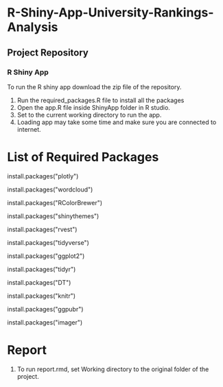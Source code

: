 # R-Shiny-App-University-Rankings-Analysis

## Project Repository

### R Shiny App
To run the R shiny app download the zip file of the repository.
1. Run the required_packages.R file to install all the packages
2. Open the app.R file inside ShinyApp folder in R studio.
3. Set to the current working directory to run the app.
4. Loading app may take some time and make sure you are connected to internet.

# List of Required Packages
install.packages("plotly")

install.packages("wordcloud")

install.packages("RColorBrewer")

install.packages("shinythemes")

install.packages("rvest")

install.packages("tidyverse")

install.packages("ggplot2")

install.packages("tidyr")

install.packages("DT")

install.packages("knitr")

install.packages("ggpubr")

install.packages("imager")

# Report
1. To run report.rmd, set Working directory to the original folder of the project.
